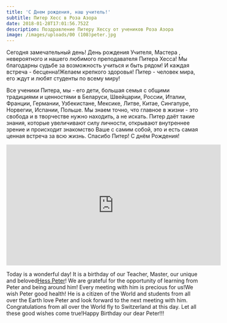 ```yaml
---
title: 'С Днем рождения, наш учитель!'
subtitle: Питер Хесс в Роза Азора
date: 2018-01-28T17:01:56.752Z
description: Поздравление Питеру Хессу от учеников Роза Азора
image: /images/uploads/00 (108)peter.jpg
---
```

Сегодня замечательный день! День рождения Учителя, Мастера , невероятного и нашего любимого преподавателя Питера Хесса! Мы благодарны судьбе за возможность учиться и быть рядом! И каждая встреча - бесценна!Желаем крепкого здоровья! Питер - человек мира, его ждут и любят студенты по всему миру!

Все ученики Питера, мы - его дети, большая семья с общими традициями и ценностями в Беларуси, Швейцарии, России, Италии, Франции, Германии, Узбекистане, Мексике, Литве, Китае, Сингапуре, Норвегии, Испании, Польше. Мы знаем точно, что главное в жизни - это свобода и в творчестве нужно находить, а не искать. Питер даёт такие знания, которые увеличивают силу личности, открывают внутреннее зрение и происходит знакомство Ваше с самим собой, это и есть самая ценная встреча за всю жизнь. Спасибо Питер! С днём Рождения!

<iframe width="560" height="315" src="https://www.youtube.com/embed/s3Kii5-qdIY" frameborder="0" allow="autoplay; encrypted-media" allowfullscreen></iframe>


Today is a wonderful day! It is a birthday of our Teacher, Master, our unique and beloved[Hess Peter](https://www.facebook.com/hess.peter1?fref=mentions)! We are grateful for the opportunity of learning from Peter and being around him! Every meeting with him is precious for us!We wish Peter good health! He is a citizen of the World and students from all over the Earth love Peter and look forward to the next meeting with him. Congratulations from all over the World fly to Switzerland at this day. Let all these good wishes come true!Happy Birthday our dear Peter!!!
